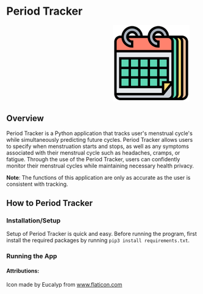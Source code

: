 # Period Tracker

&emsp;&emsp;&emsp;&emsp;&emsp;&emsp;&emsp;&emsp;&emsp;&emsp;&emsp;&emsp;&emsp;&emsp;&emsp;&emsp;&emsp;&emsp;&emsp;&emsp;<img alt ="Calendar image" src="static/calendar.png" width="200">

## Overview

Period Tracker is a Python application that tracks user's menstrual cycle's while simultaneously predicting future cycles. Period Tracker allows users to specify when menstruation starts and stops, as well as any symptoms associated with their menstrual cycle such as headaches, cramps, or fatigue. Through the use of the Period Tracker, users can confidently monitor their menstrual cycles while maintaining necessary health privacy.

**Note**: The functions of this application are only as accurate as the user is consistent with tracking.

## How to Period Tracker

### Installation/Setup

Setup of Period Tracker is quick and easy. Before running the program, first install the required packages by running `pip3 install requirements.txt`.

### Running the App

#### Attributions:

Icon made by Eucalyp from www.flaticon.com
